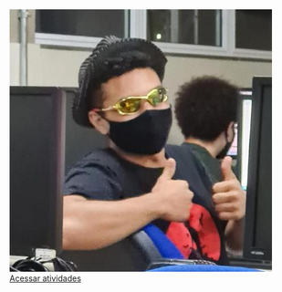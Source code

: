<html lang="pt-br">

<head>
  <!-- Required meta tags -->
  <meta charset="utf-8">
  <meta name="viewport" content="width=device-width, initial-scale=1, shrink-to-fit=no">

  <!-- Bootstrap CSS -->
  <link href="https://cdn.jsdelivr.net/npm/bootstrap@5.1.3/dist/css/bootstrap.min.css" rel="stylesheet"
    integrity="sha384-1BmE4kWBq78iYhFldvKuhfTAU6auU8tT94WrHftjDbrCEXSU1oBoqyl2QvZ6jIW3" crossorigin="anonymous">
  <link rel="stylesheet" type="text/css" href="/LABORATORIO-DE-ENGENHARIA/stile.css" media="screen" />
  
</head>

<body class="container">
  <img src="https://github.com/natanael986/LABORATORIO-DE-ENGENHARIA/blob/main/img/foto.jpeg"
  <div class="mt-3 d-grid gap-2 d-md-flex justify-content-md-center">
    <a href="/LABORATORIO-DE-ENGENHARIA/inicio.html" class="btn btn-success" tabindex="-1" role="button" aria-disabled="true">Acessar atividades</a>
  </div>
</body>

</html>
